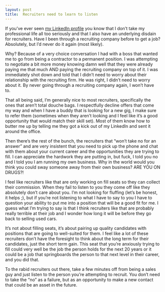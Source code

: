 ```yaml
---
layout: post
title:  Recruiters need to learn to listen
---
```


If you’ve ever seen [my LinkedIn profile](https://www.linkedin.com/in/joshsherman) you know that I don’t take my professional life all too seriously and that I also have an underlying disdain for recruiters. Have I been through a recruiting company before to get a job? Absolutely, but I’d never do it again (most likely).

Why? Because of a very choice conversation I had with a boss that wanted me to go from being a contractor to a permanent position. I was attempting to negotiate a bit more money knowing damn well that they were already paying me that much AND paying the recruiting company on top of it. I was immediately shot down and told that I didn’t need to worry about their relationship with the recruiting firm. He was right, I didn’t need to worry about it. By never going through a recruiting company again, I won’t have to.

That all being said, I’m generally nice to most recruiters, specifically the ones that aren’t total douche bags. I respectfully decline offers that come my way and when I have a buddy that is looking for a new gig, I make sure to refer them (sometimes when they aren’t looking and I feel like it’s a good opportunity that would match their skill set). Most of them know how to butter me up by telling me they got a kick out of my LinkedIn and sent it around the office.

Then there’s the rest of the bunch, the recruiters that “won’t take no for an answer” and are very insistent that you need to pick up the phone and chat with them about your current career and the opportunities they are trying to fill. I can appreciate the hardwork they are putting in, but fuck, I told you no and I told you I am running my own business. Why in the world would you think you could sway someone away from their own business? ARE YOU ON DRUGS?!

I feel like recruiters like that are only working on fill seats so they can collect their commission. When they fail to listen to you they come off like they absolutely don’t care about you. I’m not looking for fluffing (let’s be honest, it helps ;), but if you’re not listening to what I have to say to you I have to question your ability to put me into a position that will be a good fit for me. I guess what I’m trying to say is that I think recruiters like that are probably really terrible at their job and I wonder how long it will be before they go back to selling used cars.

It’s not about filling seats, it’s about pairing up quality candidates with positions that are going to well-suited for them. I feel like a lot of these recruiters don’t have the foresight to think about the long term for their candidates, just the short term gain. This seat that you’re anxiously trying to fill could very well be the job the person holds for the next 20 years or it could be a job that springboards the person to that next level in their career, and you did that.

To the rabid recruiters out there, take a few minutes off from being a sales guy and just listen to the person you’re attempting to recruit. You don’t need to take the “no” as a failure, but as an opportunity to make a new contact that could be an asset in the future.
